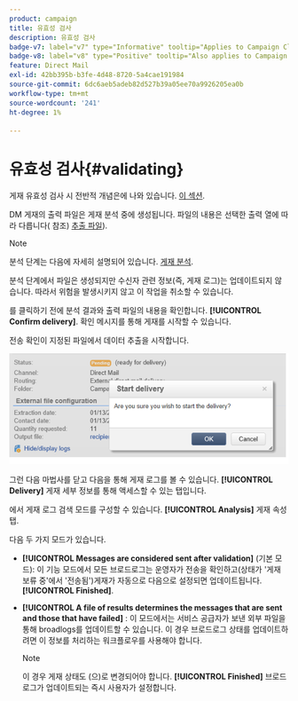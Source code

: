 ```yaml
---
product: campaign
title: 유효성 검사
description: 유효성 검사
badge-v7: label="v7" type="Informative" tooltip="Applies to Campaign Classic v7"
badge-v8: label="v8" type="Positive" tooltip="Also applies to Campaign v8"
feature: Direct Mail
exl-id: 42bb395b-b3fe-4d48-8720-5a4cae191984
source-git-commit: 6dc6aeb5adeb82d527b39a05ee70a9926205ea0b
workflow-type: tm+mt
source-wordcount: '241'
ht-degree: 1%

---
```


# 유효성 검사{#validating}



게재 유효성 검사 시 전반적 개념은에 나와 있습니다. [이 섹션](steps-validating-the-delivery.md).

DM 게재의 출력 파일은 게재 분석 중에 생성됩니다. 파일의 내용은 선택한 출력 열에 따라 다릅니다( 참조) [추출 파일](defining-the-direct-mail-content.md#extraction-file)).

>[!NOTE]
>
>분석 단계는 다음에 자세히 설명되어 있습니다. [게재 분석](steps-validating-the-delivery.md#analyzing-the-delivery).

분석 단계에서 파일은 생성되지만 수신자 관련 정보(즉, 게재 로그)는 업데이트되지 않습니다. 따라서 위험을 발생시키지 않고 이 작업을 취소할 수 있습니다.

를 클릭하기 전에 분석 결과와 출력 파일의 내용을 확인합니다. **[!UICONTROL Confirm delivery]**. 확인 메시지를 통해 게재를 시작할 수 있습니다.

전송 확인이 지정된 파일에서 데이터 추출을 시작합니다.

![](assets/s_ncs_user_postal_del_send_confirm_postal.png)

그런 다음 마법사를 닫고 다음을 통해 게재 로그를 볼 수 있습니다. **[!UICONTROL Delivery]** 게재 세부 정보를 통해 액세스할 수 있는 탭입니다.

에서 게재 로그 검색 모드를 구성할 수 있습니다. **[!UICONTROL Analysis]** 게재 속성 탭.

다음 두 가지 모드가 있습니다.

* **[!UICONTROL Messages are considered sent after validation]** (기본 모드): 이 기능 모드에서 모든 브로드로그는 운영자가 전송을 확인하고(상태가 &#39;게재 보류 중&#39;에서 &#39;전송됨&#39;)게재가 자동으로 다음으로 설정되면 업데이트됩니다. **[!UICONTROL Finished]**.
* **[!UICONTROL A file of results determines the messages that are sent and those that have failed]** : 이 모드에서는 서비스 공급자가 보낸 외부 파일을 통해 broadlogs를 업데이트할 수 있습니다. 이 경우 브로드로그 상태를 업데이트하려면 이 정보를 처리하는 워크플로우를 사용해야 합니다.

   >[!NOTE]
   >
   >이 경우 게재 상태도 (으)로 변경되어야 합니다. **[!UICONTROL Finished]** 브로드로그가 업데이트되는 즉시 사용자가 설정합니다.
